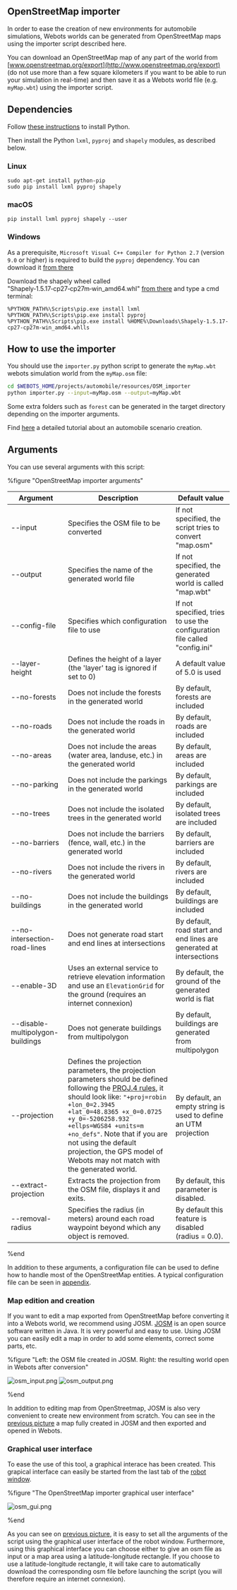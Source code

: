## OpenStreetMap importer

In order to ease the creation of new environments for automobile simulations,
Webots worlds can be generated from OpenStreetMap maps using the importer script
described here.

You can download an OpenStreetMap map of any part of the world from
[www.openstreetmap.org/export](http://www.openstreetmap.org/export) (do not use
more than a few square kilometers if you want to be able to run your simulation
in real-time) and then save it as a Webots world file (e.g. `myMap.wbt`) using
the importer script.


## Dependencies

Follow [these instructions](https://www.cyberbotics.com/doc/guide/using-python) to install Python.

Then install the Python `lxml`, `pyproj` and `shapely` modules, as described below.

### Linux

```
sudo apt-get install python-pip
sudo pip install lxml pyproj shapely
```

### macOS

```
pip install lxml pyproj shapely --user
```

### Windows

As a prerequisite, `Microsoft Visual C++ Compiler for Python 2.7` (version `9.0` or higher) is required to build the `pyproj` dependency.
You can download it [from there](https://www.microsoft.com/en-us/download/details.aspx?id=44266)

Download the shapely wheel called "Shapely‑1.5.17‑cp27‑cp27m‑win_amd64.whl"
[from there](http://www.lfd.uci.edu/~gohlke/pythonlibs/#shapely) and type a cmd terminal:

```
%PYTHON_PATH%\Scripts\pip.exe install lxml
%PYTHON_PATH%\Scripts\pip.exe install pyproj
%PYTHON_PATH%\Scripts\pip.exe install %HOME%\Downloads\Shapely-1.5.17-cp27-cp27m-win_amd64.whlls
```


## How to use the importer

You should use the `importer.py` python script to generate the `myMap.wbt`
webots simulation world from the `myMap.osm` file:

```sh
cd $WEBOTS_HOME/projects/automobile/resources/OSM_importer
python importer.py --input=myMap.osm --output=myMap.wbt
```

Some extra folders such as `forest` can be generated in the target directory depending
on the importer arguments.

Find [here](scenario-creation-tutorial.md) a detailed tutorial about an automobile scenario creation.


## Arguments

You can use several arguments with this script:

%figure "OpenStreetMap importer arguments"

| Argument               | Description                                                                                                                          | Default value                                                             |
| ---------------------- | ------------------------------------------------------------------------------------------------------------------------------------ | ------------------------------------------------------------------------- |
| --input                | Specifies the OSM file to be converted                                                                                               | If not specified, the script tries to convert "map.osm"                   |
| --output               | Specifies the name of the generated world file                                                                                       | If not specified, the generated world is called "map.wbt"                 |
| --config-file          | Specifies which configuration file to use                                                                                            | If not specified, tries to use the configuration file called "config.ini" |
| --layer-height         | Defines the height of a layer (the 'layer' tag is ignored if set to 0)                                                               | A default value of 5.0 is used                                            |
| --no-forests           | Does not include the forests in the generated world                                                                                  | By default, forests are included                                          |
| --no-roads             | Does not include the roads in the generated world                                                                                    | By default, roads are included                                            |
| --no-areas             | Does not include the areas (water area, landuse, etc.) in the generated world                                                        | By default, areas are included                                            |
| --no-parking           | Does not include the parkings in the generated world                                                                                 | By default, parkings are included                                         |
| --no-trees             | Does not include the isolated trees in the generated world                                                                           | By default, isolated trees are included                                   |
| --no-barriers          | Does not include the barriers (fence, wall, etc.) in the generated world                                                             | By default, barriers are included                                         |
| --no-rivers            | Does not include the rivers in the generated world                                                                                   | By default, rivers are included                                           |
| --no-buildings         | Does not include the buildings in the generated world                                                                                | By default, buildings are included                                        |
| --no-intersection-road-lines | Does not generate road start and end lines at intersections                                                                    | By default, road start and end lines are generated at intersections       |
| --enable-3D            | Uses an external service to retrieve elevation information and use an `ElevationGrid` for the ground (requires an internet connexion)| By default, the ground of the generated world is flat                     |
| --disable-multipolygon-buildings | Does not generate buildings from multipolygon                                                                              | By default, buildings are generated from multipolygon                     |
| --projection           | Defines the projection parameters, the projection parameters should be defined following the [PROJ.4 rules](http://proj4.org/parameters.html), it should look like: `"+proj=robin +lon_0=2.3945 +lat_0=48.8365 +x_0=0.0725 +y_0=-5206258.932 +ellps=WGS84 +units=m +no_defs"`. Note that if you are not using the default projection, the GPS model of Webots may not match with the generated world. | By default, an empty string is used to define an UTM projection |
| --extract-projection   | Extracts the projection from the OSM file, displays it and exits.                                                                    | By default, this parameter is disabled.                                   |
| --removal-radius       | Specifies the radius (in meters) around each road waypoint beyond which any object is removed.                                       | By default this feature is disabled (radius = 0.0).                       |
%end

In addition to these arguments, a configuration file can be used to define how
to handle most of the OpenStreetMap entities. A typical configuration file can
be seen in [appendix](a-typical-openstreetmap-importer-configuration-file.md).


### Map edition and creation

If you want to edit a map exported from OpenStreetMap before converting it into
a Webots world, we recommend using JOSM. [JOSM](https://josm.openstreetmap.de)
is an open source software written in Java. It is very powerful and easy to use.
Using JOSM you can easily edit a map in order to add some elements, correct some
parts, etc.

%figure "Left: the OSM file created in JOSM. Right: the resulting world open in Webots after conversion"

![osm_input.png](images/osm_input.png)
![osm_output.png](images/osm_output.png)

%end

In addition to editing map from OpenStreetmap, JOSM is also very convenient to
create new environment from scratch. You can see in the [previous
picture](#left-the-osm-file-created-in-josm-right-the-resulting-world-open-in-webots-after-conversion)
a map fully created in JOSM and then exported and opened in Webots.


### Graphical user interface

To ease the use of this tool, a graphical interace has been created. This
grapical interface can easily be started from the last tab of the [robot
window](robot-window.md).

%figure "The OpenStreetMap importer graphical user interface"

![osm_gui.png](images/osm_gui.png)

%end

As you can see on [previous
picture](#the-openstreetmap-importer-graphical-user-interface), it is easy to
set all the arguments of the script using the graphical user interface of the
robot window. Furthermore, using this graphical interface you can choose either
to give an osm file as input or a map area using a latitude-longitude rectangle.
If you choose to use a latitude-longitude rectangle, it will take care
to automatically download the corresponding osm file before launching the script
(you will therefore require an internet connexion).
